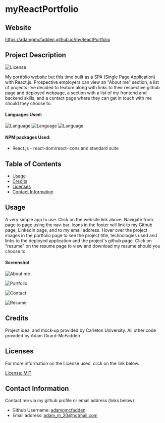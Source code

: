 # myReactPortfolio

## Website

https://adamgmcfadden.github.io/myReactPortfolio

## Project Description

![License](https://img.shields.io/badge/License-MIT-yellow.svg "License Badge")

My portfolio website but this time built as a SPA (Single Page Application) with React.js. Prospective employers can view an "About me" section, a list of projects I've decided to feature along with links to their respective github page and deployed webpage, a section with a list of my frontend and backend skills, and a contact page where they can get in touch with me should they choose to. 

#### Languages Used: 

![Language](https://img.shields.io/badge/HTML-green.svg "Language Badge")
![Language](https://img.shields.io/badge/CSS-blue.svg "Language Badge")
![Language](https://img.shields.io/badge/JavaScript-red.svg "Language Badge")

#### NPM packages Used:

- React.js - react-dom/react-icons and standard suite

## Table of Contents

- [Usage](#usage)
- [Credits](#credits)
- [Licenses](#licenses)
- [Contact Information](#contact-information)

## Usage

A very simple app to use. Click on the website link above. Navigate from page to page using the nav-bar. Icons in the footer will link to my Github page, LinkedIn page, and to my email address. Hover over the project images in the portfolio page to see the project title, technologies used and links to the deployed application and the project's github page. Click on "resume" on the resume page to view and download my resume should you choose to.  

#### Screenshot

![About me](https://user-images.githubusercontent.com/83710803/136636480-6449671c-4cf2-4279-b6a0-846bb80ee66f.png)

![Portfolio](https://user-images.githubusercontent.com/83710803/136636301-81696add-10f5-4ee3-84d2-dc7e960a34c9.png)

![Contact](https://user-images.githubusercontent.com/83710803/136636300-3b3415b9-05fe-4b83-b335-0724e90ba8eb.png)

![Resume](https://user-images.githubusercontent.com/83710803/136636302-2d592211-c992-4d93-82cd-1766a2be66e0.png)

## Credits
Project idea, and mock-up provided by Carleton University. All other code provided by Adam Girard-McFadden

## Licenses

For more information on the License used, click on the link below.

[License: MIT](https://choosealicense.com/licenses/mit/)

## Contact Information

Contact me via my github profile or email address (links below)

- Github Username: [adamgmcfadden](https://github.com/adamgmcfadden)
- Email address: adam_m_20@hotmail.com

